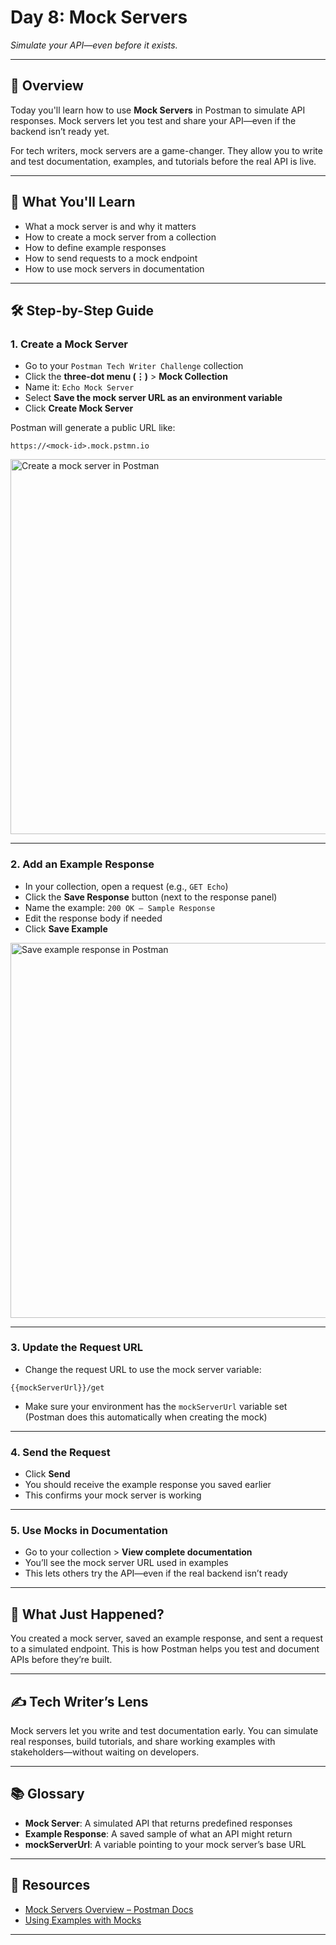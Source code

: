 # Day 8: Mock Servers

_Simulate your API—even before it exists._

---

## 🧭 Overview

Today you'll learn how to use **Mock Servers** in Postman to simulate API responses. Mock servers let you test and share your API—even if the backend isn’t ready yet.

For tech writers, mock servers are a game-changer. They allow you to write and test documentation, examples, and tutorials before the real API is live.

---

## 🎯 What You'll Learn

- What a mock server is and why it matters
- How to create a mock server from a collection
- How to define example responses
- How to send requests to a mock endpoint
- How to use mock servers in documentation

---

## 🛠️ Step-by-Step Guide

### 1. Create a Mock Server

- Go to your `Postman Tech Writer Challenge` collection
- Click the **three-dot menu (⋮)** > **Mock Collection**
- Name it: `Echo Mock Server`
- Select **Save the mock server URL as an environment variable**
- Click **Create Mock Server**

Postman will generate a public URL like:

```
https://<mock-id>.mock.pstmn.io
```

<img src="../assets/screenshots/day08-create-mock.png" alt="Create a mock server in Postman" width="600"/>

---

### 2. Add an Example Response

- In your collection, open a request (e.g., `GET Echo`)
- Click the **Save Response** button (next to the response panel)
- Name the example: `200 OK – Sample Response`
- Edit the response body if needed
- Click **Save Example**

<img src="../assets/screenshots/day08-save-example.png" alt="Save example response in Postman" width="600"/>

---

### 3. Update the Request URL

- Change the request URL to use the mock server variable:

```
{{mockServerUrl}}/get
```

- Make sure your environment has the `mockServerUrl` variable set (Postman does this automatically when creating the mock)

---

### 4. Send the Request

- Click **Send**
- You should receive the example response you saved earlier
- This confirms your mock server is working

---

### 5. Use Mocks in Documentation

- Go to your collection > **View complete documentation**
- You’ll see the mock server URL used in examples
- This lets others try the API—even if the real backend isn’t ready

---

## 🧠 What Just Happened?

You created a mock server, saved an example response, and sent a request to a simulated endpoint. This is how Postman helps you test and document APIs before they’re built.

---

## ✍️ Tech Writer’s Lens

Mock servers let you write and test documentation early. You can simulate real responses, build tutorials, and share working examples with stakeholders—without waiting on developers.

---

## 📚 Glossary

- **Mock Server**: A simulated API that returns predefined responses
- **Example Response**: A saved sample of what an API might return
- **mockServerUrl**: A variable pointing to your mock server’s base URL

---

## 🔗 Resources

- [Mock Servers Overview – Postman Docs](https://learning.postman.com/docs/designing-and-developing-your-api/mocking-data/setting-up-mock/)
- [Using Examples with Mocks](https://learning.postman.com/docs/sending-requests/examples/)

---

